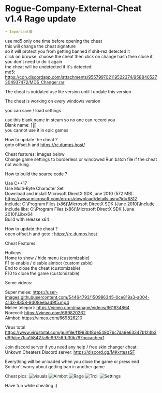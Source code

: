 # Rogue-Company-External-Cheat v1.4 Rage update
```yaml
- Important🟢
```
use md5 only one time before opening the cheat   
this will change the cheat signature  
so it will protect you from getting banned if shit-rez detected it  
click on browse, choose the cheat then click on change hash then close it,
you don't need to do it again  
the cheat will be undetected if it's detected  
md5: https://cdn.discordapp.com/attachments/955799702119522374/958840527304937472/MD5_Changer.rar  

The cheat is outdated use lite version until I update this version

The cheat is working on every windows version

you can save / load settings

use this blank name in steam so no one can record you  
Blank name: [᲼]  
you cannot use it in epic games

How to update the cheat ?  
goto offset.h and https://rc.dumps.host/

Cheat features: images below  
Change game settings to borderless or windowed
Run batch file if the cheat not working

How to build the source code ?


Use C++17  
Use Multi-Byte Character Set  
Download and install Microsoft DirectX SDK june 2010 (572 MB):  
https://www.microsoft.com/en-us/download/details.aspx?id=6812  
Include: C:\Program Files (x86)\Microsoft DirectX SDK (June 2010)\Include  
Include libs: C:\Program Files (x86)\Microsoft DirectX SDK (June 2010)\Lib\x64  
Build with release x64

How to update the cheat ?  
open offset.h and goto : https://rc.dumps.host

Cheat Features:

Hotkeys:  
Home to show / hide menu (customizable)  
F1 to enable / disable aimbot (customizable)  
End to close the cheat (customizable)  
F10 to close the game (customizable)

Some videos:

Super melee: https://user-images.githubusercontent.com/54464793/150986345-0ce819a3-a004-41d3-8358-9408eeba49f5.mp4  
Melee teleport: https://vimeo.com/manage/videos/661634864  
Norecoil: https://vimeo.com/669820262  
Aimbot: https://vimeo.com/669826210

Virus total: https://www.virustotal.com/gui/file/f1993b18de549076c7da9e63347b124b3d99dce7fca158427a8e99756fb30b79?nocache=1

Join discord server if you need any help / free skin changer cheat:  
Unkown Cheaters Discord server: https://discord.gg/MKxrtessSF

Everything will be unloaded when you close the game or press end  
So don't worry about getting ban in another game

Cheat pics:
![visuals](https://user-images.githubusercontent.com/54464793/156117912-ae304185-0fb4-481a-8616-26553ae22fce.png)
![Aimbot](https://user-images.githubusercontent.com/54464793/156117982-c67bacc0-38d0-44fa-b429-dddcb6b83eb2.png)
![Rage](https://user-images.githubusercontent.com/54464793/156117990-819d337d-7c72-4320-b2a8-c792e37d72d7.png)
![Troll](https://user-images.githubusercontent.com/54464793/156117996-37b32cdf-2675-4854-bb49-3386d9e492ac.png)
![Settings](https://user-images.githubusercontent.com/54464793/156118001-46360745-dbc1-40d8-a82f-052cd1e0a0fa.png)

Have fun while cheating :)
